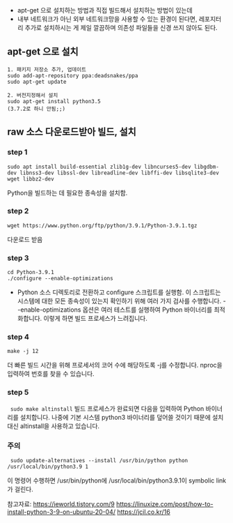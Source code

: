 
- apt-get 으로 설치하는 방법과 직접 빌드해서 설치하는 방법이 있는데 
- 내부 네트워크가 아닌 외부 네트워크망을 사용할 수 있는 환경이 된다면, 레포지터리 추가로 설치하시는 게 제일 깔끔하며 의존성 파일들을 신경 쓰지 않아도 된다.


## apt-get 으로 설치 

```
1. 패키지 저장소 추가, 업데이트
sudo add-apt-repository ppa:deadsnakes/ppa
sudo apt-get update

2. 버전지정해서 설치 
sudo apt-get install python3.5
(3.7.2로 하니 안됨;;)
```

## raw 소스 다운로드받아 빌드, 설치

### step 1
```
sudo apt install build-essential zlib1g-dev libncurses5-dev libgdbm-dev libnss3-dev libssl-dev libreadline-dev libffi-dev libsqlite3-dev wget libbz2-dev
```
Python을 빌드하는 데 필요한 종속성을 설치함.


### step 2
```
wget https://www.python.org/ftp/python/3.9.1/Python-3.9.1.tgz
```
다운로드 받음 

### step 3
```
cd Python-3.9.1
./configure --enable-optimizations
```

- Python 소스 디렉토리로 전환하고 configure 스크립트를 실행함. 이 스크립트는 시스템에 대한 모든 종속성이 있는지 확인하기 위해 여러 가지 검사를 수행합니다.
 --enable-optimizations 옵션은 여러 테스트를 실행하여 Python 바이너리를 최적화합니다. 이렇게 하면 빌드 프로세스가 느려집니다.

### step 4

```
make -j 12
```
더 빠른 빌드 시간을 위해 프로세서의 코어 수에 해당하도록 -j를 수정합니다. nproc을 입력하여 번호를 찾을 수 있습니다.


### step 5

``` sudo make altinstall```
빌드 프로세스가 완료되면 다음을 입력하여 Python 바이너리를 설치합니다.
나중에 기본 시스템 python3 바이너리를 덮어쓸 것이기 때문에 설치 대신 altinstall을 사용하고 있습니다.

### 주의 
```
 sudo update-alternatives --install /usr/bin/python python /usr/local/bin/python3.9 1
 ```
 
 이 명령어 수행하면 /usr/bin/python에 /usr/local/bin/python3.9.1이 symbolic link가 걸린다.
 
  

참고자료: https://ieworld.tistory.com/9
https://linuxize.com/post/how-to-install-python-3-9-on-ubuntu-20-04/
https://jcil.co.kr/16
